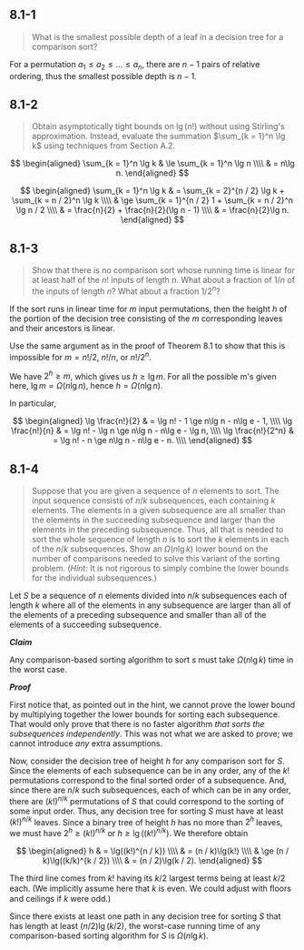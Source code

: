 ## 8.1-1

> What is the smallest possible depth of a leaf in a decision tree for a comparison sort?

For a permutation $a_1 \le a_2 \le \ldots \le a_n$, there are $n - 1$ pairs of relative ordering, thus the smallest possible depth is $n - 1$.

## 8.1-2

> Obtain asymptotically tight bounds on $\lg(n!)$ without using Stirling's approximation. Instead, evaluate the summation $\sum_{k = 1}^n \lg k$ using techniques from Section A.2.

$$
\begin{aligned}
\sum_{k = 1}^n \lg k
    & \le \sum_{k = 1}^n \lg n \\\\
    & =   n\lg n.
\end{aligned}
$$

$$
\begin{aligned}
\sum_{k = 1}^n \lg k
    & = \sum_{k = 2}^{n / 2} \lg k + \sum_{k = n / 2}^n \lg k \\\\
    & \ge \sum_{k = 1}^{n / 2} 1 + \sum_{k = n / 2}^n \lg n / 2 \\\\
    & = \frac{n}{2} + \frac{n}{2}(\lg n - 1) \\\\
    & = \frac{n}{2}\lg n.
\end{aligned}
$$

## 8.1-3

> Show that there is no comparison sort whose running time is linear for at least half of the $n!$ inputs of length $n$. What about a fraction of $1 / n$ of the inputs of length $n$? What about a fraction $1 / 2^n$?

If the sort runs in linear time for $m$ input permutations, then the height $h$ of the portion of the decision tree consisting of the $m$ corresponding leaves and their ancestors is linear.

Use the same argument as in the proof of Theorem 8.1 to show that this is impossible for $m = n! / 2$, $n! / n$, or $n! / 2^n$.

We have $2^h \ge m$, which gives us $h \ge \lg m$. For all the possible m's given here, $\lg m = \Omega(n\lg n)$, hence $h = \Omega(n\lg n)$.

In particular,

$$
\begin{aligned}
    \lg \frac{n!}{2}   & = \lg n! - 1 \ge n\lg n - n\lg e - 1, \\\\
    \lg \frac{n!}{n}   & = \lg n! - \lg n \ge n\lg n - n\lg e - \lg n, \\\\
    \lg \frac{n!}{2^n} & = \lg n! - n \ge n\lg n - n\lg e - n. \\\\
\end{aligned}
$$

## 8.1-4

> Suppose that you are given a sequence of $n$ elements to sort. The input sequence consists of $n / k$ subsequences, each containing $k$ elements. The elements in a given subsequence are all smaller than the elements in the succeeding subsequence and larger than the elements in the preceding subsequence. Thus, all that is needed to sort the whole sequence of length $n$ is to sort the $k$ elements in each of the $n / k$ subsequences. Show an $\Omega(n\lg k)$ lower bound on the number of comparisons needed to solve this variant of the sorting problem. ($\textit{Hint:}$ It is not rigorous to simply combine the lower bounds for the individual subsequences.)

Let $S$ be a sequence of $n$ elements divided into $n / k$ subsequences each of length $k$ where all of the elements in any subsequence are larger than all of the elements of a preceding subsequence and smaller than all of the elements of a succeeding subsequence.

**_Claim_**

Any comparison-based sorting algorithm to sort $s$ must take $\Omega(n\lg k)$ time in the worst case.

**_Proof_**

First notice that, as pointed out in the hint, we cannot prove the lower bound by multiplying together the lower bounds for sorting each subsequence. That would only prove that there is no faster algorithm _that sorts the subsequences independently_. This was not what we are asked to prove; we cannot introduce _any_ extra assumptions.

Now, consider the decision tree of height $h$ for any comparison sort for $S$. Since the elements of each subsequence can be in any order, any of the $k!$ permutations correspond to the final sorted order of a subsequence. And, since there are $n / k$ such subsequences, each of which can be in any order, there are $(k!)^{n / k}$ permutations of $S$ that could correspond to the sorting of some input order. Thus, any decision tree for sorting $S$ must have at least $(k!)^{n / k}$ leaves. Since a binary tree of height $h$ has no more than $2^h$ leaves, we must have $2^h \ge (k!)^{n / k}$ or $h \ge \lg((k!)^{n / k})$. We therefore obtain

$$
\begin{aligned}
h & =   \lg((k!)^{n / k}) \\\\
  & =   (n / k)\lg(k!) \\\\
  & \ge (n / k)\lg((k/k)^{k / 2}) \\\\
  & =   (n / 2)\lg(k / 2).
\end{aligned}
$$

The third line comes from $k!$ having its $k / 2$ largest terms being at least $k / 2$ each. (We implicitly assume here that $k$ is even. We could adjust with ﬂoors and ceilings if $k$ were odd.)

Since there exists at least one path in any decision tree for sorting $S$ that has length at least $(n / 2)\lg(k / 2)$, the worst-case running time of any comparison-based sorting algorithm for $S$ is $\Omega(n\lg k)$.
